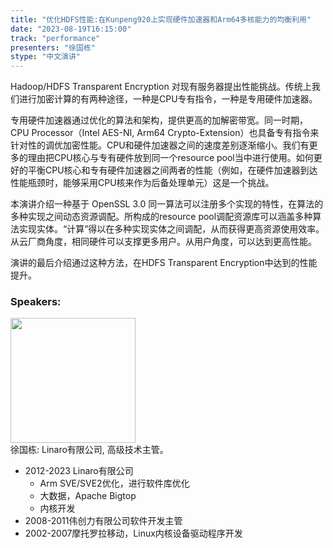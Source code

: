 ```yaml
---
title: "优化HDFS性能:在Kunpeng920上实现硬件加速器和Arm64多核能力的均衡利用"
date: "2023-08-19T16:15:00" 
track: "performance"
presenters: "徐国栋"
stype: "中文演讲"
---
```

Hadoop/HDFS Transparent Encryption 对现有服务器提出性能挑战。传统上我们进行加密计算的有两种途径，一种是CPU专有指令，一种是专用硬件加速器。

专用硬件加速器通过优化的算法和架构，提供更高的加解密带宽。同一时期，CPU Processor（Intel AES-NI, Arm64 Crypto-Extension）也具备专有指令来针对性的调优加密性能。CPU和硬件加速器之间的速度差别逐渐缩小。我们有更多的理由把CPU核心与专有硬件放到同一个resource pool当中进行使用。如何更好的平衡CPU核心和专有硬件加速器之间两者的性能（例如，在硬件加速器到达性能瓶颈时，能够采用CPU核来作为后备处理单元）这是一个挑战。

本演讲介绍一种基于 OpenSSL 3.0 同一算法可以注册多个实现的特性，在算法的多种实现之间动态资源调配。所构成的resource pool调配资源库可以涵盖多种算法实现实体。“计算”得以在多种实现实体之间调配，从而获得更高资源使用效率。从云厂商角度，相同硬件可以支撑更多用户。从用户角度，可以达到更高性能。

演讲的最后介绍通过这种方法，在HDFS Transparent Encryption中达到的性能提升。

 ### Speakers: 
 <img src="https://img.bagevent.com/resource/20230617/2215411950.jpg" width="200" /><br>徐国栋: Linaro有限公司, 高级技术主管。
 
- 2012-2023 Linaro有限公司
  - Arm SVE/SVE2优化，进行软件库优化
  - 大数据，Apache Bigtop
  - 内核开发
- 2008-2011伟创力有限公司软件开发主管
- 2002-2007摩托罗拉移动，Linux内核设备驱动程序开发 
 <br><br>